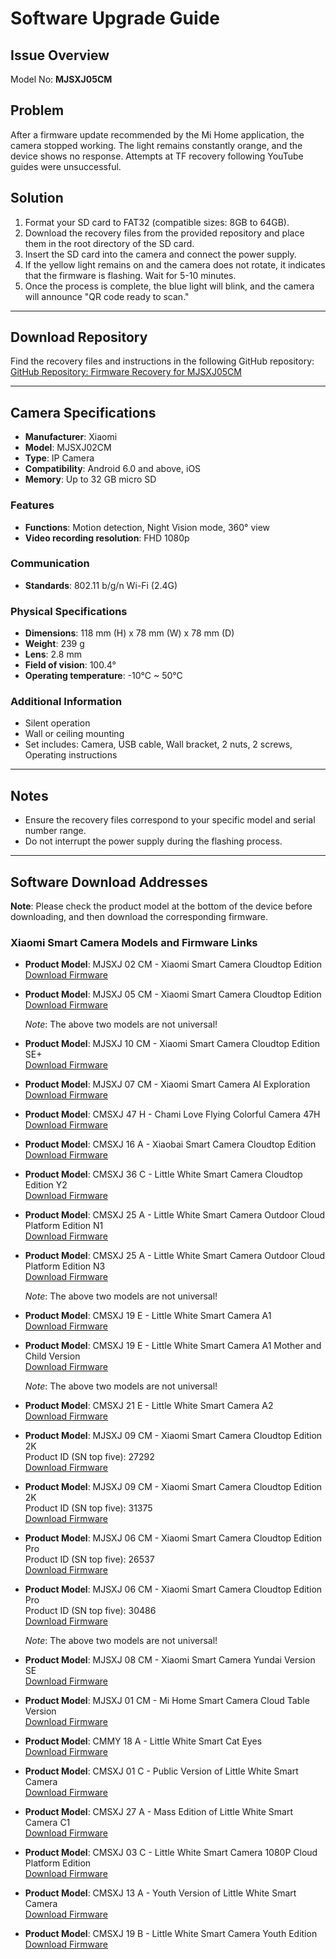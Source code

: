 # Software Upgrade Guide

## Issue Overview

Model No: **MJSXJ05CM**  

## Problem
After a firmware update recommended by the Mi Home application, the camera stopped working. The light remains constantly orange, and the device shows no response. Attempts at TF recovery following YouTube guides were unsuccessful.

## Solution

1. Format your SD card to FAT32 (compatible sizes: 8GB to 64GB).
2. Download the recovery files from the provided repository and place them in the root directory of the SD card.
3. Insert the SD card into the camera and connect the power supply.
4. If the yellow light remains on and the camera does not rotate, it indicates that the firmware is flashing. Wait for 5-10 minutes.
5. Once the process is complete, the blue light will blink, and the camera will announce "QR code ready to scan."

---

## Download Repository

Find the recovery files and instructions in the following GitHub repository:  
[GitHub Repository: Firmware Recovery for MJSXJ05CM](https://github.com/mahendraplus/MJSXJ05CM)

---

## Camera Specifications

- **Manufacturer**: Xiaomi  
- **Model**: MJSXJ02CM  
- **Type**: IP Camera  
- **Compatibility**: Android 6.0 and above, iOS  
- **Memory**: Up to 32 GB micro SD  

### Features

- **Functions**: Motion detection, Night Vision mode, 360° view  
- **Video recording resolution**: FHD 1080p  

### Communication

- **Standards**: 802.11 b/g/n Wi-Fi (2.4G)  

### Physical Specifications

- **Dimensions**: 118 mm (H) x 78 mm (W) x 78 mm (D)  
- **Weight**: 239 g  
- **Lens**: 2.8 mm  
- **Field of vision**: 100.4°  
- **Operating temperature**: -10°C ~ 50°C  

### Additional Information

- Silent operation  
- Wall or ceiling mounting  
- Set includes: Camera, USB cable, Wall bracket, 2 nuts, 2 screws, Operating instructions  

---

## Notes

- Ensure the recovery files correspond to your specific model and serial number range.  
- Do not interrupt the power supply during the flashing process.  

---

## Software Download Addresses

**Note**: Please check the product model at the bottom of the device before downloading, and then download the corresponding firmware.

### Xiaomi Smart Camera Models and Firmware Links

- **Product Model**: MJSXJ 02 CM - Xiaomi Smart Camera Cloudtop Edition  
  [Download Firmware](http://cdn.cnbj2.fds.api.mi-img.com/chuangmi-cdn/product/ipc009/firmware/IPC009_4.0.9_0409.zip)

- **Product Model**: MJSXJ 05 CM - Xiaomi Smart Camera Cloudtop Edition  
  [Download Firmware](http://cdn.cnbj2.fds.api.mi-img.com/chuangmi-cdn/product/ipc019/firmware/IPC019_4.0.9_0426.zip)

  *Note*: The above two models are not universal!

- **Product Model**: MJSXJ 10 CM - Xiaomi Smart Camera Cloudtop Edition SE+  
  [Download Firmware](http://cdn.cnbj2.fds.api.mi-img.com/chuangmi-cdn/product/IPC026C02/IPC026C02_4.1.6_0124.rar)

- **Product Model**: MJSXJ 07 CM - Xiaomi Smart Camera AI Exploration  
  [Download Firmware](http://cdn.cnbj2.fds.api.mi-img.com/chuangmi-cdn/product/IPC022/IPC022_4.1.6_0073.rar)

- **Product Model**: CMSXJ 47 H - Chami Love Flying Colorful Camera 47H  
  [Download Firmware](http://cdn.cnbj2.fds.api.mi-img.com/chuangmi-cdn/product/IPC047A16/fw_sd/IPC047A16_1.10.0011.rar)

- **Product Model**: CMSXJ 16 A - Xiaobai Smart Camera Cloudtop Edition  
  [Download Firmware](http://cdn.cnbj2.fds.api.mi-img.com/chuangmi-cdn/product/ipc016/firmware/IPC016_164.1.6_0407.rar)

- **Product Model**: CMSXJ 36 C - Little White Smart Camera Cloudtop Edition Y2  
  [Download Firmware](http://cdn.cnbj2.fds.api.mi-img.com/chuangmi-cdn/product/IPC036C02/firmware/IPC036C02_4.1.2_0035.rar)

- **Product Model**: CMSXJ 25 A - Little White Smart Camera Outdoor Cloud Platform Edition N1  
  [Download Firmware](http://cdn.cnbj2.fds.api.mi-img.com/chuangmi-cdn/product/ipc025/firmware/IPC025_4.0.9_0102.zip)

- **Product Model**: CMSXJ 25 A - Little White Smart Camera Outdoor Cloud Platform Edition N3  
  [Download Firmware](http://cdn.cnbj2.fds.api.mi-img.com/chuangmi-cdn/product/ipc025b02/IPC025B02_4.0.4_0098.zip)

  *Note*: The above two models are not universal!

- **Product Model**: CMSXJ 19 E - Little White Smart Camera A1  
  [Download Firmware](http://cdn.cnbj2.fds.api.mi-img.com/chuangmi-cdn/product/ipc019e/IPC019E_3.5.8_0166.zip)

- **Product Model**: CMSXJ 19 E - Little White Smart Camera A1 Mother and Child Version  
  [Download Firmware](http://cdn.cnbj2.fds.api.mi-img.com/chuangmi-cdn/product/ipc019e04/IPC019E04_3.5.8_0146.zip)

  *Note*: The above two models are not universal!

- **Product Model**: CMSXJ 21 E - Little White Smart Camera A2  
  [Download Firmware](http://cdn.cnbj2.fds.api.mi-img.com/chuangmi-cdn/product/IPC021E02/firmware/IPC021E02_4.1.4_0102.rar)

- **Product Model**: MJSXJ 09 CM - Xiaomi Smart Camera Cloudtop Edition 2K  
  Product ID (SN top five): 27292  
  [Download Firmware](http://cdn.cnbj2.fds.api.mi-img.com/chuangmi-cdn/product/ipc029a/IPC029A_4.1.6_0273.rar)

- **Product Model**: MJSXJ 09 CM - Xiaomi Smart Camera Cloudtop Edition 2K  
  Product ID (SN top five): 31375  
  [Download Firmware](http://cdn.cnbj2.fds.api.mi-img.com/chuangmi-cdn/product/IPC029A02/firmware/IPC029A02_4.1.6_0329.zip)

- **Product Model**: MJSXJ 06 CM - Xiaomi Smart Camera Cloudtop Edition Pro  
  Product ID (SN top five): 26537  
  [Download Firmware](https://cdn.cnbj2.fds.api.mi-img.com/chuangmi-cdn/product/ipc021/IPC021_4.0.9_0178.zip)

- **Product Model**: MJSXJ 06 CM - Xiaomi Smart Camera Cloudtop Edition Pro  
  Product ID (SN top five): 30486  
  [Download Firmware](http://cdn.cnbj2.fds.api.mi-img.com/chuangmi-cdn/product/IPC021A04/firmware/IPC021A04_4.1.6_0306.rar)

  *Note*: The above two models are not universal!

- **Product Model**: MJSXJ 08 CM - Xiaomi Smart Camera Yundai Version SE  
  [Download Firmware](http://cdn.cnbj2.fds.api.mi-img.com/chuangmi-cdn/product/ipc026c/IPC026C_4.0.9_0268.rar)

- **Product Model**: MJSXJ 01 CM - Mi Home Smart Camera Cloud Table Version  
  [Download Firmware](http://cdn.cnbj2.fds.api.mi-img.com/chuangmi-cdn/product/ipc003/firmware/IPC003_3.5.7_2019111816.zip)

- **Product Model**: CMMY 18 A - Little White Smart Cat Eyes  
  [Download Firmware](http://cdn.cnbj2.fds.api.mi-img.com/chuangmi-cdn/product/ipc018/firmware/IPC018_3.5.8_2293.zip)

- **Product Model**: CMSXJ 01 C - Public Version of Little White Smart Camera  
  [Download Firmware](http://cdn.cnbj2.fds.api.mi-img.com/chuangmi-cdn/product/ipc006/firmware/IPC006_3.3.6_2018121218.zip)

- **Product Model**: CMSXJ 27 A - Mass Edition of Little White Smart Camera C1  
  [Download Firmware](http://cdn.cnbj2.fds.api.mi-img.com/chuangmi-cdn/product/IPC027A02/firmware/IPC027A02_4.1.2_0037.rar)

- **Product Model**: CMSXJ 03 C - Little White Smart Camera 1080P Cloud Platform Edition  
  [Download Firmware](https://cdn.cnbj2.fds.api.mi-img.com/chuangmi-cdn/product/ipc004/firmware/IPC004_3.3.6_2018121218.zip)

- **Product Model**: CMSXJ 13 A - Youth Version of Little White Smart Camera  
  [Download Firmware](http://cdn.cnbj2.fds.api.mi-img.com/chuangmi-cdn/product/ipc013/firmware/IPC013A_13.3.5.8_0087.zip)

- **Product Model**: CMSXJ 19 B - Little White Smart Camera Youth Edition  
  [Download Firmware](http://cdn.cnbj2.fds.api.mi-img.com/chuangmi-cdn/product/ipc019B/firmware/IPC019B_3.5.8_0053.zip)
